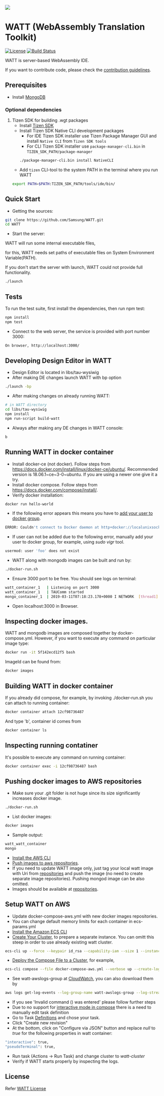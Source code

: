 ![](https://github.com/Samsung/WATT/blob/master/public/image/watt.png)
# WATT (WebAssembly Translation Toolkit)
[![License](https://img.shields.io/badge/licence-Apache%202.0-brightgreen.svg?style=flat)](LICENSE)
[![Build Status](https://travis-ci.org/Samsung/WATT.svg?branch=master)](https://travis-ci.org/Samsung/WATT)

WATT is server-based WebAssembly IDE.

If you want to contribute code, please check the [contribution guidelines](https://github.com/Samsung/WATT/blob/master/CONTRIBUTING.md).

## Prerequisites
* Install [MongoDB](https://www.mongodb.com/download-center?jmp=nav#community)

### Optional dependencies
1. Tizen SDK for building .wgt packages
    * Install [Tizen SDK](https://developer.tizen.org/development/tizen-studio/download)
    * Install Tizen SDK Native CLI development packages
        * For IDE Tizen SDK installer use Tizen Package Manager GUI and install `Native CLI` from `Tizen SDK tools`
        * For CLI Tizen SDK installer use `package-manager-cli.bin` in `TIZEN_SDK_PATH/package-manager`
        ```bash
        ./package-manager-cli.bin install NativeCLI
        ```
    * Add `tizen` CLI-tool to the system PATH in the terminal where you run WATT
    ```bash
    export PATH=$PATH:TIZEN_SDK_PATH/tools/ide/bin/
    ```

## Quick Start
* Getting the sources:
```bash
git clone https://github.com/Samsung/WATT.git
cd WATT
```

* Start the server:

WATT will run some internal executable files,

for this, WATT needs set paths of executable files on System Environment Variable(PATH).


If you don't start the server with launch, WATT could not provide full functionality.
```bash
./launch
```

## Tests
To run the test suite, first install the dependencies, then run npm test:
```bash
npm install
npm test
```

* Connect to the web server, the service is provided with port number 3000:
```bash
On browser, http://localhost:3000/
```

## Developing Design Editor in WATT
* Design Editor is located in libs/tau-wysiwig
* After making DE changes launch WATT with bp option
```bash
./launch -bp
```
* After making changes on already running WATT:
```bash
# in WATT directory
cd libs/tau-wysiwig
npm install
npm run-script build-watt
```
* Always after making any DE changes in WATT console:
```bash
b
```

## Running WATT in docker container
 * Install docker-ce (not docker). Follow steps from https://docs.docker.com/install/linux/docker-ce/ubuntu/. Recommended version is 18.06.1~ce~3-0~ubuntu. If you are using a newer one give it a try.
 * Install docker compose. Follow steps from https://docs.docker.com/compose/install/.
 * Verify docker installation:
```bash
docker run hello-world
```
 * If the following error appears this means you have to [add your user to docker group](https://docs.docker.com/install/linux/linux-postinstall/).
```bash
ERROR: Couldn't connect to Docker daemon at http+docker://localunixsocket - is it running?
```
 * If user can not be added due to the following error, manually add your user to docker group, for example, using *sudo vigr* tool.
```bash
usermod: user 'foo' does not exist
```
* WATT along with mongodb images can be built and run by:
```bash
./docker-run.sh
```
* Ensure 3000 port to be free. You should see logs on terminal:
```bash
watt_container_1   | Listening on port 3000
watt_container_1   | TAUComm started
mongo_container_1  | 2019-03-11T07:18:23.178+0000 I NETWORK  [thread1] connection accepted from 172.19.0.3:36916 #1 (1 connection now open)
```
* Open localhost:3000 in Browser.

## Inspecting docker images.
WATT and mongodb images are composed together by docker-compose.yml. However, if you want to execute any command on particular image type:
```bash
docker run -it 5f142ecd12f5 bash
```
ImageId can be found from:
```bash
docker images
```
## Building WATT in docker container
If you already did compose, for example, by invoking ./docker-run.sh you can attach to running container:
```bash
docker container attach 12cf98736487
```
And type 'b', container id comes from
```bash
docker container ls
```

## Inspecting running contatiner
It's possible to execute any command on running container:
```bash
docker container exec -i 12cf98736487 bash
```

## Pushing docker images to AWS repositories
 * Make sure your .git folder is not huge since its size significantly increases docker image.
```bash
./docker-run.sh
```
 * List docker images:
```bash
docker images
```
 * Sample output:
```bash
watt_watt_container                                                               latest              fa2fc69d89a1        5 days ago          3.36GB
mongo                                                                             3.4.19              056cb4b05c15        5 weeks ago         376MB
```
 * [Install the AWS CLI](https://docs.aws.amazon.com/cli/latest/userguide/install-linux.html)
 * [Push images to aws repositories](https://docs.aws.amazon.com/AmazonECS/latest/developerguide/docker-basics.html#use-ecr).
 * If you need to update WATT image only, just tag your local watt image with Uri from [repositories](https://us-east-2.console.aws.amazon.com/ecr/repositories?region=us-east-2) and push the image (no need to create separate image repositories). Pushing mongod image can be also omitted.
 * Images should be available at [repositories](https://us-east-2.console.aws.amazon.com/ecr/repositories?region=us-east-2).

## Setup WATT on AWS
 * Update docker-compose-aws.yml with new docker images repositories.
 * You can change default memory limits for each container in ecs-params.yml
 * [Install the Amazon ECS CLI](https://docs.aws.amazon.com/AmazonECS/latest/developerguide/ECS_CLI_installation.html)
 * [Create Your Cluster](https://docs.aws.amazon.com/AmazonECS/latest/developerguide/ecs-cli-tutorial-ec2.html), to prepare a separate instance. You can omitt this steep in order to use already existing watt cluster.
```bash
ecs-cli up --force --keypair id_rsa --capability-iam --size 1 --instance-type t2.large --vpc vpc-0d05d256d9261ccb5 --subnets subnet-0b31dfed2f9dddb0a --security-group sg-09d2b747ca8b77f1a --cluster-config watt-cluster-config --region us-east-2
```
 * [Deploy the Compose File to a Cluster](https://docs.aws.amazon.com/AmazonECS/latest/developerguide/ecs-cli-tutorial-ec2.html#ECS_CLI_tutorial_compose_deploy), for example,
```bash
ecs-cli compose --file docker-compose-aws.yml --verbose up --create-log-groups --cluster-config watt-cluster-config --region us-east-2
```
 * See watt-awslogs-group at [CloudWatch](https://us-east-2.console.aws.amazon.com/cloudwatch/home?region=us-east-2#logs), you can also download them by
```bash
aws logs get-log-events --log-group-name watt-awslogs-group --log-stream-name watt/watt_container/0f16fa2e-6db9-4cff-8b13-821b3c72f446 --output text --region us-east-2
```
 * If you see 'Invalid command () was entered' please follow further steps
 * Due to no support for [interactive mode in compose](https://github.com/aws/amazon-ecs-cli/issues/706) there is a need to manually edit task definition
 * Go to Task [Definitions](https://us-east-2.console.aws.amazon.com/ecs/home?region=us-east-2#/taskDefinitions) and chose your task.
 * Click "Create new revision"
 * At the bottom, click on "Configure via JSON" button and replace *null* to *true* for the following properties in watt container:
```bash
"interactive": true,
"pseudoTerminal": true,
```
 * Run task (Actions -> Run Task) and change cluster to *watt-cluster*
 * Verify if WATT starts properly by inspecting the logs.


## License
Refer [WATT License](https://github.com/Samsung/WATT/wiki/License)

